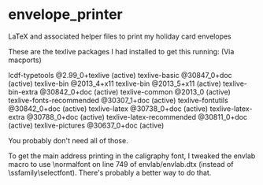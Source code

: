 envelope_printer
================

LaTeX and associated helper files to print my holiday card envelopes 

These are the texlive packages I had installed to get this running: 
(Via macports)

  lcdf-typetools @2.99_0+texlive (active)
  texlive-basic @30847_0+doc (active)
  texlive-bin @2013_4+x11
  texlive-bin @2013_5+x11 (active)
  texlive-bin-extra @30842_0+doc (active)
  texlive-common @2013_0 (active)
  texlive-fonts-recommended @30307_1+doc (active)
  texlive-fontutils @30842_0+doc (active)
  texlive-latex @30738_0+doc (active)
  texlive-latex-extra @30788_0+doc (active)
  texlive-latex-recommended @30811_0+doc (active)
  texlive-pictures @30637_0+doc (active)

You probably don't need all of those.


To get the main address printing in the caligraphy font, I tweaked 
the envlab macro to use \normalfont on line 749 of envlab/envlab.dtx
(instead of \ssfamily\selectfont).  There's probably a better way to
do that.
